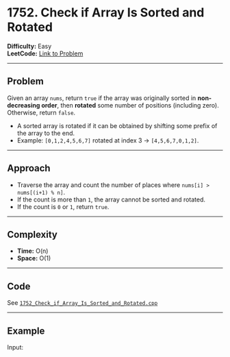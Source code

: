 # 1752. Check if Array Is Sorted and Rotated

**Difficulty:** Easy  
**LeetCode:** [Link to Problem](https://leetcode.com/problems/check-if-array-is-sorted-and-rotated/)

---

## Problem
Given an array `nums`, return `true` if the array was originally sorted in **non-decreasing order**, then **rotated** some number of positions (including zero). Otherwise, return `false`.

- A sorted array is rotated if it can be obtained by shifting some prefix of the array to the end.
- Example: `[0,1,2,4,5,6,7]` rotated at index 3 → `[4,5,6,7,0,1,2]`.

---

## Approach
- Traverse the array and count the number of places where `nums[i] > nums[(i+1) % n]`.
- If the count is more than `1`, the array cannot be sorted and rotated.
- If the count is `0` or `1`, return `true`.

---

## Complexity
- **Time:** O(n)  
- **Space:** O(1)

---

## Code
See [`1752_Check_if_Array_Is_Sorted_and_Rotated.cpp`](1752_Check_if_Array_Is_Sorted_and_Rotated.cpp)

---

## Example
Input:
